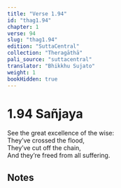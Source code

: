 ```yaml
---
title: "Verse 1.94"
id: "thag1.94"
chapter: 1
verse: 94
slug: "thag1.94"
edition: "SuttaCentral"
collection: "Theragāthā"
pali_source: "suttacentral"
translator: "Bhikkhu Sujato"
weight: 1
bookHidden: true
---
```


# 1.94 Sañjaya  

See the great excellence of the wise:  
They’ve crossed the flood,  
They’ve cut off the chain,  
And they’re freed from all suffering.

## Notes